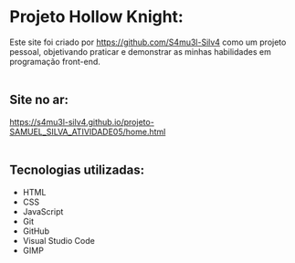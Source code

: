 # Projeto Hollow Knight:

  Este site foi criado por https://github.com/S4mu3l-Silv4 como um projeto pessoal, objetivando praticar e demonstrar as minhas habilidades em programação front-end.
  <br>
  <br>
## Site no ar:

  https://s4mu3l-silv4.github.io/projeto-SAMUEL_SILVA_ATIVIDADE05/home.html
  <br>
  <br>
## Tecnologias utilizadas:

  - HTML
  - CSS
  - JavaScript
  - Git
  - GitHub
  - Visual Studio Code
  - GIMP
